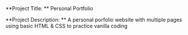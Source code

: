 **Project Title: **
Personal Portfolio

**Project Description: **
A personal porfolio website with multiple pages using basic HTML & CSS to practice vanilla coding


